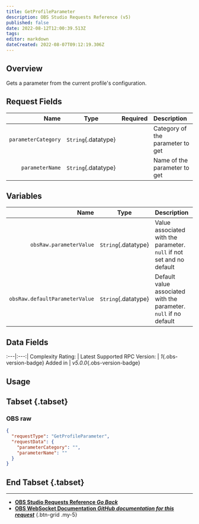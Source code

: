 ```yaml
---
title: GetProfileParameter
description: OBS Studio Requests Reference (v5)
published: false
date: 2022-08-12T12:00:39.513Z
tags: 
editor: markdown
dateCreated: 2022-08-07T09:12:19.306Z
---
```


## Overview
Gets a parameter from the current profile's configuration.

## Request Fields
Name | Type | Required| Description |
----:|:----:|:-------:|:------------|
`parameterCategory` | `String`{.datatype} | <i class="mdi mdi-check-bold"></i> | Category of the parameter to get
`parameterName` | `String`{.datatype} | <i class="mdi mdi-check-bold"></i> | Name of the parameter to get

## Variables
Name | Type | Description | 
----:|:---------:|:------------|
`obsRaw.parameterValue` | `String`{.datatype} | Value associated with the parameter. `null` if not set and no default
`obsRaw.defaultParameterValue` | `String`{.datatype} | Default value associated with the parameter. `null` if no default

## Data Fields
:---|:---:|
Complexity Rating: | <span class="stars stars--4"></span>
Latest Supported RPC Version: | *1*{.obs-version-badge}
Added in | *v5.0.0*{.obs-version-badge}

## Usage
## Tabset {.tabset}
### OBS raw
```json
{
  "requestType": "GetProfileParameter",
  "requestData": {
    "parameterCategory": "",
    "parameterName": ""
  }
}
```
## End Tabset {.tabset}

---

- [<i class="mdi mdi-chevron-left"></i>**OBS Studio Requests Reference *Go Back***](/en/Broadcasters/OBS/Requests)
- [<i class="mdi mdi-github"></i> **OBS WebSocket Documentation *GitHub documentation for this request***](https://github.com/obsproject/obs-websocket/blob/master/docs/generated/protocol.md#getprofileparameter)
{.btn-grid .my-5}